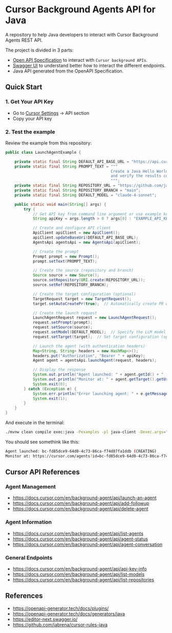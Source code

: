 # Cursor Background Agents API for Java

A repository to help Java developers to interact with Cursor Background Agents REST API.

The project is divided in 3 parts:

- [Open API Specification](./openapi/src/main/resources/openapi.yaml) to interact with `Cursor background APIs`.
- [Swagger UI](https://jabrena.github.io/cursor-agents-api-java-client/) to understand better how to interact the different endpoints.
- Java API generated from the OpenAPI Specification.

## Quick Start

### 1. Get Your API Key

- Go to [Cursor Settings](https://cursor.com/settings) → API section
- Copy your API key

### 2. Test the example

Review the example from this repository:

```java
public class LaunchAgentExample {

    private static final String DEFAULT_API_BASE_URL = "https://api.cursor.com";
    private static final String PROMPT_TEXT = """
                                              Create a Java Hello World program
                                              and verify the results compiling and executing
                                              """;
    private static final String REPOSITORY_URL = "https://github.com/jabrena/cursor-background-agent-api-java-hello-world";
    private static final String REPOSITORY_BRANCH = "main";
    private static final String DEFAULT_MODEL = "claude-4-sonnet";

    public static void main(String[] args) {
        try {
            // Get API key from command line argument or use example key
            String apiKey = args.length > 0 ? args[0] : "EXAMPLE_API_KEY";

            // Create and configure API client
            ApiClient apiClient = new ApiClient();
            apiClient.updateBaseUri(DEFAULT_API_BASE_URL);
            AgentsApi agentsApi = new AgentsApi(apiClient);

            // Create the prompt
            Prompt prompt = new Prompt();
            prompt.setText(PROMPT_TEXT);

            // Create the source (repository and branch)
            Source source = new Source();
            source.setRepository(URI.create(REPOSITORY_URL));
            source.setRef(REPOSITORY_BRANCH);

            // Create the target configuration (optional)
            TargetRequest target = new TargetRequest();
            target.setAutoCreatePr(true);  // Automatically create PR when agent completes

            // Create the launch request
            LaunchAgentRequest request = new LaunchAgentRequest();
            request.setPrompt(prompt);
            request.setSource(source);
            request.setModel(DEFAULT_MODEL);  // Specify the LLM model to use (optional)
            request.setTarget(target);  // Set target configuration (optional)

            // Launch the agent (with authentication headers)
            Map<String, String> headers = new HashMap<>();
            headers.put("Authorization", "Bearer " + apiKey);
            Agent agent = agentsApi.launchAgent(request, headers);

            // Display the response
            System.out.println("Agent launched: " + agent.getId() + " (" + agent.getStatus() + ")");
            System.out.println("Monitor at: " + agent.getTarget().getUrl());
            System.exit(0);
        } catch (Exception e) {
            System.err.println("Error launching agent: " + e.getMessage());
            System.exit(1);
        }
    }
}
```

And execute in the terminal:

```bash
./mvnw clean compile exec:java -Pexamples -pl java-client -Dexec.args="YOUR_CURSOR_KEY"
```

You should see somethink like this:

```bash
Agent launched: bc-fd85dce9-64d0-4c73-86ca-f74d87fa1ddb (CREATING)
Monitor at: https://cursor.com/agents?id=bc-fd85dce9-64d0-4c73-86ca-f74d87fa1ddb
```

## Cursor API References

### Agent Management

- https://docs.cursor.com/en/background-agent/api/launch-an-agent
- https://docs.cursor.com/en/background-agent/api/add-followup
- https://docs.cursor.com/en/background-agent/api/delete-agent

### Agent Information

- https://docs.cursor.com/en/background-agent/api/list-agents
- https://docs.cursor.com/en/background-agent/api/agent-status
- https://docs.cursor.com/en/background-agent/api/agent-conversation

### General Endpoints

- https://docs.cursor.com/en/background-agent/api/api-key-info
- https://docs.cursor.com/en/background-agent/api/list-models
- https://docs.cursor.com/en/background-agent/api/list-repositories

## References

- https://openapi-generator.tech/docs/plugins/
- https://openapi-generator.tech/docs/generators/java
- https://editor-next.swagger.io/
- https://github.com/jabrena/cursor-rules-java
